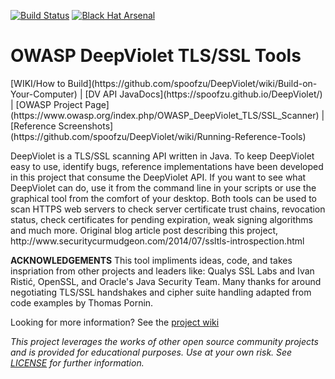 [![Build Status](https://travis-ci.org/spoofzu/DeepVioletTools.svg?branch=master)](https://travis-ci.org/spoofzu/DeepVioletTools)
[![Black Hat Arsenal](https://www.toolswatch.org/badges/arsenal/2016.svg)](http://www.blackhat.com/eu-16/arsenal.html#milton-smith)
<p/>

<h1>OWASP DeepViolet TLS/SSL Tools</h1>
[WIKI/How to Build](https://github.com/spoofzu/DeepViolet/wiki/Build-on-Your-Computer) | 
[DV API JavaDocs](https://spoofzu.github.io/DeepViolet/) | 
[OWASP Project Page](https://www.owasp.org/index.php/OWASP_DeepViolet_TLS/SSL_Scanner) | 
[Reference Screenshots](https://github.com/spoofzu/DeepViolet/wiki/Running-Reference-Tools)
<p/>
DeepViolet is a TLS/SSL scanning API written in Java. To keep DeepViolet easy to use, identify bugs, reference implementations have been developed in this project that consume the DeepViolet API. If you want to see what DeepViolet can do, use it from the command line in your scripts or use the graphical tool from the comfort of your desktop. Both tools can be used to scan HTTPS web servers to check server certificate trust chains, revocation status, check certificates for pending expiration, weak signing algorithms and much more.  Original blog article post describing this project, http://www.securitycurmudgeon.com/2014/07/ssltls-introspection.html<br/>
<p/>
<b>ACKNOWLEDGEMENTS</b>
This tool impliments ideas, code, and takes inspriation from other projects and leaders like: Qualys SSL Labs and Ivan Ristić, OpenSSL, and Oracle's Java Security Team.  Many thanks for around negotiating TLS/SSL handshakes and cipher suite handling adapted from code examples by Thomas Pornin.
<p/>

Looking for more information?  See the [project wiki](https://github.com/spoofzu/DeepViolet/wiki) 

<i>This project leverages the works of other open source community projects and is provided for educational purposes.  Use at your own risk.  See [LICENSE](https://github.com/spoofzu/DeepViolet/blob/master/LICENSE) for further information.</i>
